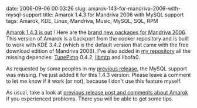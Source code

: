date: 2006-09-06 00:03:26
slug: amarok-143-for-mandriva-2006-with-mysql-support
title: Amarok 1.4.3 for Mandriva 2006 with MySQL support
tags: Amarok, KDE, Linux, Mandriva, Music, MySQL, SQL, RPM

[Amarok 1.4.3 is out](http://amarok.kde.org/content/view/81/66/) ! Here are the [brand new packages for Mandriva 2006](http://kevin.deldycke.com/static/repository/mandriva/2006.0/i586/). This version of Amarok is a backport from the cooker repository and is built to work with KDE 3.4.2 (which is the default version that came with the free download edition of Mandriva 2006). I've also added in [my repository](http://kevin.deldycke.com/mandriva-rpm-repository/) all the missing depencies: [TunePimp](http://musicbrainz.org/products/tunepimp/index.html) 0.4.2, [libmtp](http://libmtp.sourceforge.net) and libofa0.

As requested by some peoples in my [previous release](http://kevin.deldycke.com/2006/08/amarok-142-final-for-mandriva-2006/), the MySQL support was missing. I've just added it for this 1.4.3 version. Please leave a comment to let me know if it work (or not), because I don't use this feature myself.

As usual, take a look at [previous release post and comments about Amarok](http://kevin.deldycke.com/category/amarok/) if you experienced problems. There you will be able to get some tips.
